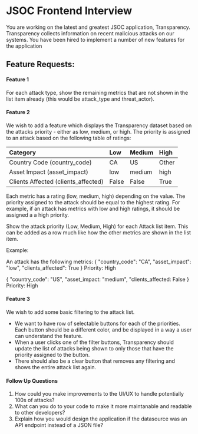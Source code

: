 # JSOC Frontend Interview

You are working on the latest and greatest JSOC application, Transparency. Transparency collects information on recent malicious attacks on our systems. You have been hired to implement a number of new features for the application

## Feature Requests:

#### Feature 1

For each attack type, show the remaining metrics that are not shown in the list item already (this would be attack_type and threat_actor).

#### Feature 2

We wish to add a feature which displays the Transparency dataset based on the attacks priority - either as low, medium, or high. The priority is assigned to an attack based on the following table of ratings:

| Category                            | Low   | Medium | High  |
| :---------------------------------- | :---- | :----- | :---- |
| Country Code (country_code)         | CA    | US     | Other |
| Asset Impact (asset_impact)         | low   | medium | high  |
| Clients Affected (clients_affected) | False | False  | True  |

Each metric has a rating (low, medium, high) depending on the value. The priority assigned to the attack should be equal to the highest rating. For example, if an attack has metrics with low and high ratings, it should be assigned a a high priority.

Show the attack priority (Low, Medium, High) for each Attack list item. This can be added as a row much like how the other metrics are shown in the list item.

Example:

An attack has the following metrics:
{
"country_code": "CA",
"asset_impact": "low",
"clients_affected": True
}
Priority: High

{
"country_code": "US",
"asset_impact: "medium",
"clients_affected: False
}
Priority: High

#### Feature 3

We wish to add some basic filtering to the attack list.

- We want to have row of selectable buttons for each of the priorities. Each button should be a different color, and be displayed in a way a user can understand the feature.
- When a user clicks one of the filter buttons, Transparency should update the list of attacks being shown to only those that have the priority assigned to the button.
- There should also be a clear button that removes any filtering and shows the entire attack list again.

#### Follow Up Questions

1. How could you make improvements to the UI/UX to handle potentially 100s of attacks?
2. What can you do to your code to make it more maintanable and readable to other developers?
3. Explain how you would design the application if the datasource was an API endpoint instead of a JSON file?
